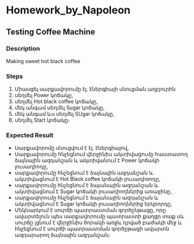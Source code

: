 # Homework_by_Napoleon

## Testing Coffee Machine

### Description
Making sweet hot black coffee

### Steps
1. Միասցել սարքավորումը էլ․ էներգիայի սնուցման աղբյուրին
2. սեղմել Power կոճակը,
3. սեղմել Hot black coffee կոճակը,
4. մեկ անգամ սեղմել Sugar կոճակը,
5. մեկ անգամ ևս սեղմել SUgar կոճակը,
6. սեղմել Start կոճակը։ 

### Expected Result
* Սարքավորոմը սնուցվում է էլ․ էներգիայով,
* Սարքավորումը հնչեցնում վերջինիս ակտիվացումը հաստատող ձայնային ազդանշան և ակտիվանում է Power կոճակի լուսադիոդը,
* սարքավորումը հնչեցնում է ձայնային ազդանշան և ակտիվացնում է Hot Black coffee կոճակի լուսադիօոդը,
* սարքավորումը հնչեցնում է ձայանային ազդանշան և ակտիվացնում է Sugar կոճակի լուսադիոդներից առաջինը,
* սարքավորումը հնչեցնում է ձայանային ազդանշան և ակտիվացնում է Sugar կոճակի լուսադիոդներից երկրորդը,
* Մեկնարկում է սուրճի պատրաստման գործընթացը, որը ավարտելուն պես սարքավորումը պատրաստի քաղցր տաք սև սուրճը լցնում է վերջինիս ծորակի առջև դրված բաժակի մեջ և հնչեցնում է սուրճի   պատրաստման գործըթացի ավարտն ազդարարող ձայնային ազդանշան։ 

